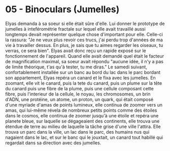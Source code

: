 # 05 - Binoculars (Jumelles)

Elyas demanda à sa soeur si elle était sûre d'elle. Lui donner le prototype de jumelles à inteférométrie fractale sur lequel elle avait travaillé aussi longtemps devait représenter quelque chose d'important pour elle. Celle-ci la rassura: "Je ne veux plus revoir ces trucs, j'ai perdu trop d'années de ma vie à travailler dessus. En plus, je sais que tu aimes regarder les oiseaux, tu verras, ce sera bien". Elyas avait donc reçu un rapide exposé sur le fonctionnement de l'appareil. Quand elle avait demandé quel était le facteur de magnification maximal, sa soeur avait répondu "aucune idée, il n'y a pas de limite théorique, t'as qu'à tester, tu me diras." Le samedi suivant, confortablement installée sur un banc au bord du lac dans le parc bordant son appartement, Elyas repéra un canard et le fixa avec les jumelles. En zoomant, elle vit le canard, puis la tete du canard, puis un plume sur la tête du canard puis une fibre de la plume, puis une cellule composant cette fibre, puis l'interieur de la cellule, le noyau, les chromosomes, un brin d'ADN, une protéine, un atome, un proton, un quark, qui était composé d'une myriade d'amas de points lumineux, elle continua de zoomer vers un amas, qui lui-même révela de nombreux petits points comme des étoiles dans le cosmos, elle continua de zoomer jusqu'à une étoile et repéra une planete bleue, sur laquelle se dégageaient des continents, elle trouva une étendue de terre au milieu de laquelle la tâche grise d'une ville l'attira. Elle trouva un parc dans la ville, un lac dans le parc, des humains nus qui nagaient dans le lac, et sur le banc qui le jouxtait, un canard tout habillé qui regardait dans sa direction avec des jumelles.
